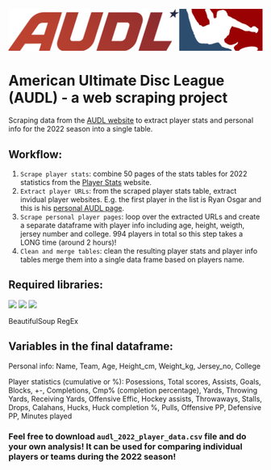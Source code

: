 ![AUDL logo](https://github.com/renatavarn/AUDL_web_scraping/blob/main/AUDL%20logo.png)


# American Ultimate Disc League (AUDL) - a web scraping project

Scraping data from the [AUDL website](https://theaudl.com/) to extract player stats and personal info for the 2022 season into a single table. 

## Workflow: 

1. `Scrape player stats`: combine 50 pages of the stats tables for 2022 statistics from the [Player Stats](https://theaudl.com/stats/player-stats?year=2022) website. 
2. `Extract player URLs`: from the scraped player stats table, extract invidual player websites. E.g. the first player in the list is Ryan Osgar and this is his [personal AUDL page](https://theaudl.com/league/players/rosgar). 
3. `Scrape personal player pages`: loop over the extracted URLs and create a separate dataframe with player info including age, height, weigth, jersey number and college. 994 players in total so this step takes a LONG time (around 2 hours)!
4. `Clean and merge tables`: clean the resulting player stats and player info tables merge them into a single data frame based on players name. 

## Required libraries: 
<img src="https://img.shields.io/badge/Selenium-43B02A?style=for-the-badge&logo=Selenium&logoColor=white" /> 
<img src="https://img.shields.io/badge/Pandas-2C2D72?style=for-the-badge&logo=pandas&logoColor=white" />
<img src="https://img.shields.io/badge/Numpy-777BB4?style=for-the-badge&logo=numpy&logoColor=white" />

BeautifulSoup 
RegEx  

## Variables in the final dataframe: 

Personal info:
Name, Team, Age, Height_cm, Weight_kg, Jersey_no, College

Player statistics (cumulative or %): 
Posessions, Total scores, Assists, Goals, Blocks, +-, Completions, Cmp% (completion percentage), Yards, Throwing Yards, Receiving Yards, Offensive Effic, Hockey assists, Throwaways, Stalls, Drops, Calahans, Hucks, Huck completion %, Pulls, Offensive PP, Defensive PP, Minutes played


### Feel free to download `audl_2022_player_data.csv` file and do your own analysis! It can be used for comparing individual players or teams during the 2022 season! 

